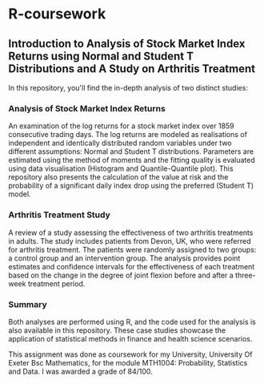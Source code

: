 # R-coursework
## Introduction to Analysis of Stock Market Index Returns using Normal and Student T Distributions and A Study on Arthritis Treatment

In this repository, you'll find the in-depth analysis of two distinct studies:

### Analysis of Stock Market Index Returns

An examination of the log returns for a stock market index over 1859 consecutive trading days. The log returns are modeled as realisations of independent and identically distributed random variables under two different assumptions: Normal and Student T distributions. Parameters are estimated using the method of moments and the fitting quality is evaluated using data visualisation (Histogram and Quantile-Quantile plot). This repository also presents the calculation of the value at risk and the probability of a significant daily index drop using the preferred (Student T) model.

### Arthritis Treatment Study

A review of a study assessing the effectiveness of two arthritis treatments in adults. The study includes patients from Devon, UK, who were referred for arthritis treatment. The patients were randomly assigned to two groups: a control group and an intervention group. The analysis provides point estimates and confidence intervals for the effectiveness of each treatment based on the change in the degree of joint flexion before and after a three-week treatment period.

### Summary

Both analyses are performed using R, and the code used for the analysis is also available in this repository. These case studies showcase the application of statistical methods in finance and health science scenarios.

This assignment was done as coursework for my University, University Of Exeter Bsc Mathematics, for the module MTH1004: Probability, Statistics and Data. I was awarded a grade of 84/100.



